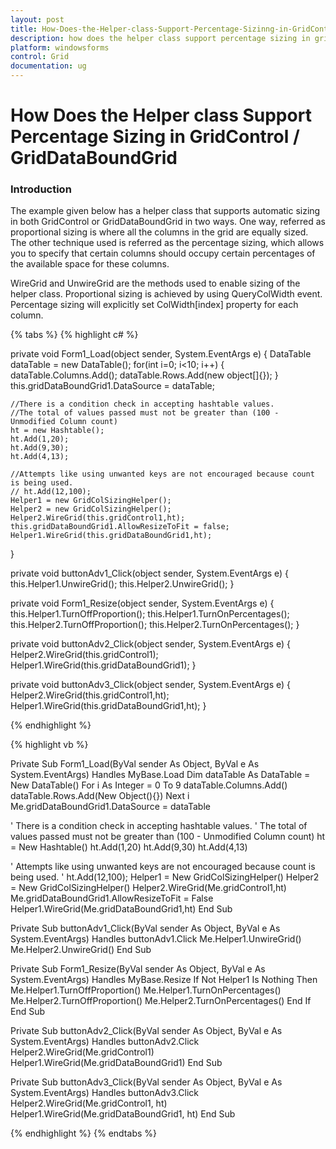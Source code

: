 ```yaml
---
layout: post
title: How-Does-the-Helper-class-Support-Percentage-Sizinng-in-GridControl-or-GridDataBoundGrid | Windows Forms | Syncfusion
description: how does the helper class support percentage sizing in gridcontrol / griddataboundgrid
platform: windowsforms
control: Grid
documentation: ug
---
```


# How Does the Helper class Support Percentage Sizing in GridControl / GridDataBoundGrid

### Introduction

The example given below has a helper class that supports automatic sizing in both GridControl or GridDataBoundGrid in two ways. One way, referred as proportional sizing is where all the columns in the grid are equally sized. The other technique used is referred as the percentage sizing, which allows you to specify that certain columns should occupy certain percentages of the available space for these columns.

WireGrid and UnwireGrid are the methods used to enable sizing of the helper class. Proportional sizing is achieved by using QueryColWidth event. Percentage sizing will explicitly set ColWidth[index] property for each column.

{% tabs %}
{% highlight c# %}

private void Form1_Load(object sender, System.EventArgs e)
{
    DataTable dataTable = new DataTable();
    for(int i=0; i<10; i++)
    {
            dataTable.Columns.Add();
            dataTable.Rows.Add(new object[]{});
    }
    this.gridDataBoundGrid1.DataSource = dataTable;
	
	//There is a condition check in accepting hashtable values.
	//The total of values passed must not be greater than (100 - Unmodified Column count)
    ht = new Hashtable();
    ht.Add(1,20);
    ht.Add(9,30);
    ht.Add(4,13);

	//Attempts like using unwanted keys are not encouraged because count is being used.
    // ht.Add(12,100); 
    Helper1 = new GridColSizingHelper();
    Helper2 = new GridColSizingHelper();
    Helper2.WireGrid(this.gridControl1,ht);
    this.gridDataBoundGrid1.AllowResizeToFit = false;
    Helper1.WireGrid(this.gridDataBoundGrid1,ht);
}

private void buttonAdv1_Click(object sender, System.EventArgs e)
{
    this.Helper1.UnwireGrid();
    this.Helper2.UnwireGrid();
}

private void Form1_Resize(object sender, System.EventArgs e)
{
    this.Helper1.TurnOffProportion();
    this.Helper1.TurnOnPercentages();
    this.Helper2.TurnOffProportion();
    this.Helper2.TurnOnPercentages();
}

private void buttonAdv2_Click(object sender, System.EventArgs e)
{
    Helper2.WireGrid(this.gridControl1);
    Helper1.WireGrid(this.gridDataBoundGrid1);
}

private void buttonAdv3_Click(object sender, System.EventArgs e)
{
    Helper2.WireGrid(this.gridControl1,ht);
    Helper1.WireGrid(this.gridDataBoundGrid1,ht);
}

{% endhighlight %}

{% highlight vb %}

Private Sub Form1_Load(ByVal sender As Object, ByVal e As System.EventArgs) Handles MyBase.Load
    Dim dataTable As DataTable = New DataTable()
    For i As Integer = 0 To 9
        dataTable.Columns.Add()
        dataTable.Rows.Add(New Object(){})
    Next i
    Me.gridDataBoundGrid1.DataSource = dataTable

' There is a condition check in accepting hashtable values.
' The total of values passed must not be greater than (100 - Unmodified Column count)
    ht = New Hashtable()
    ht.Add(1,20)
    ht.Add(9,30)
    ht.Add(4,13)

' Attempts like using unwanted keys are not encouraged because count is being used.
    ' ht.Add(12,100); 
    Helper1 = New GridColSizingHelper()
    Helper2 = New GridColSizingHelper()
    Helper2.WireGrid(Me.gridControl1,ht)
    Me.gridDataBoundGrid1.AllowResizeToFit = False
    Helper1.WireGrid(Me.gridDataBoundGrid1,ht)
End Sub

Private Sub buttonAdv1_Click(ByVal sender As Object, ByVal e As System.EventArgs) Handles buttonAdv1.Click
    Me.Helper1.UnwireGrid()
    Me.Helper2.UnwireGrid()
End Sub

Private Sub Form1_Resize(ByVal sender As Object, ByVal e As System.EventArgs) Handles MyBase.Resize
    If Not Helper1 Is Nothing Then
        Me.Helper1.TurnOffProportion()
        Me.Helper1.TurnOnPercentages()
        Me.Helper2.TurnOffProportion()
        Me.Helper2.TurnOnPercentages()
    End If
End Sub

Private Sub buttonAdv2_Click(ByVal sender As Object, ByVal e As System.EventArgs) Handles buttonAdv2.Click
    Helper2.WireGrid(Me.gridControl1)
    Helper1.WireGrid(Me.gridDataBoundGrid1)
End Sub

Private Sub buttonAdv3_Click(ByVal sender As Object, ByVal e As System.EventArgs) Handles buttonAdv3.Click
    Helper2.WireGrid(Me.gridControl1, ht)
    Helper1.WireGrid(Me.gridDataBoundGrid1, ht)
End Sub

{% endhighlight %}
{% endtabs %}
